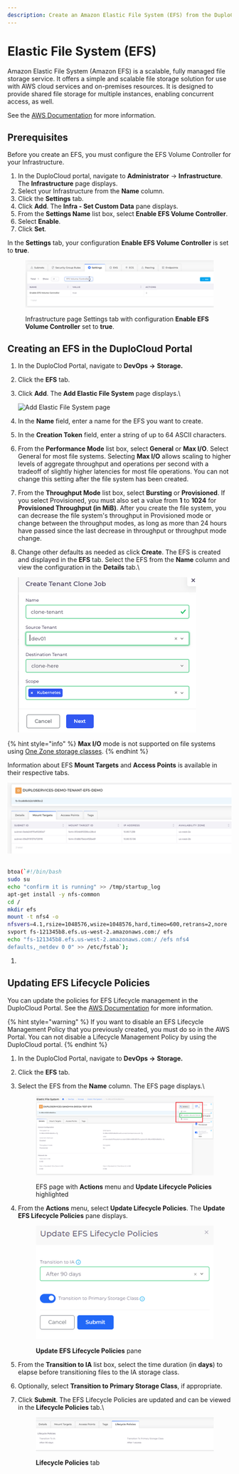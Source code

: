 ```yaml
---
description: Create an Amazon Elastic File System (EFS) from the DuploCloud Portal
---
```


# Elastic File System (EFS)

Amazon Elastic File System (Amazon EFS) is a scalable, fully managed file storage service. It offers a simple and scalable file storage solution for use with AWS cloud services and on-premises resources. It is designed to provide shared file storage for multiple instances, enabling concurrent access, as well.

See the [AWS Documentation](https://docs.aws.amazon.com/efs/latest/ug/storage-classes.html) for more information.

## Prerequisites

Before you create an EFS, you must configure the EFS Volume Controller for your Infrastructure.

1. In the DuploCloud portal, navigate to **Administrator** -> **Infrastructure**. The **Infrastructure** page displays.
2. Select your Infrastructure from the **Name** column.&#x20;
3. Click the **Settings** tab.
4. Click **Add**. The **Infra - Set Custom Data** pane displays.
5. From the **Settings Name** list box, select **Enable EFS Volume Controller**.
6. Select **Enable**.
7. Click **Set**.

In the **Settings** tab, your configuration **Enable EFS Volume Controller** is set to **true**.&#x20;

<figure><img src="../../../.gitbook/assets/EKS_VC.png" alt=""><figcaption><p>Infrastructure page Settings tab with configuration <strong>Enable EFS Volume Controller</strong> set to <strong>true</strong>.</p></figcaption></figure>

## Creating an EFS in the DuploCloud Portal

1. In the DuploClod Portal, navigate to **DevOps ->** **Storage.**
2. Click the **EFS** tab.&#x20;
3.  Click **Add**. The **Add Elastic File System** page displays.\


    ![Add Elastic File System page](<../../../.gitbook/assets/image (24) (3).png>)


4. In the **Name** field, enter a name for the EFS you want to create.
5. In the **Creation Token** field, enter a string of up to 64 ASCII characters.
6. From the **Performance Mode** list box, select **General** or **Max I/O**. Select General for most file systems. Selecting **Max I/O** allows scaling to higher levels of aggregate throughput and operations per second with a tradeoff of slightly higher latencies for most file operations. You can not change this setting after the file system has been created.&#x20;
7. From the **Throughput Mode** list box, select **Bursting** or **Provisioned**. If you select Provisioned, you must also set a value from **1** to **1024** for **Provisioned Throughput (in MiB)**. After you create the file system, you can decrease the file system's throughput in Provisioned mode or change between the throughput modes, as long as more than 24 hours have passed since the last decrease in throughput or throughput mode change.
8.  Change other defaults as needed as click **Create**. The EFS is created and displayed in the **EFS** tab. Select the EFS from the **Name** column and view the configuration in the **Details** tab.\


    ![EFS Details](<../../../.gitbook/assets/image (9) (4).png>)

{% hint style="info" %}
**Max I/O** mode is not supported on file systems using [One Zone storage classes](https://docs.aws.amazon.com/efs/latest/ug/storage-classes.html).
{% endhint %}

Information about EFS **Mount Targets** and **Access Points** is available in their respective tabs.

![Mount Target tab details](<../../../.gitbook/assets/image (8) (1).png>)

##

```bash
btoa(`#!/bin/bash
sudo su
echo "confirm it is running" >> /tmp/startup_log
apt-get install -y nfs-common
cd /
mkdir efs
mount -t nfs4 -o 
nfsvers=4.1,rsize=1048576,wsize=1048576,hard,timeo=600,retrans=2,nore
svport fs-121345b8.efs.us-west-2.amazonaws.com:/ efs
echo "fs-121345b8.efs.us-west-2.amazonaws.com:/ /efs nfs4 
defaults,_netdev 0 0" >> /etc/fstab`);
```

1.

## Updating EFS Lifecycle Policies

You can update the policies for EFS Lifecycle management in the DuploCloud Portal. See the [AWS Documentation](https://docs.aws.amazon.com/efs/latest/ug/storage-classes.html) for more information.

{% hint style="warning" %}
If you want to disable an EFS Lifecycle Management Policy that you previously created, you must do so in the AWS Portal. You can not disable a Lifecycle Management Policy by using the DuploCloud portal.
{% endhint %}

1. In the DuploClod Portal, navigate to **DevOps ->** **Storage.**
2. Click the **EFS** tab.&#x20;
3.  Select the EFS from the **Name** column. The EFS page displays.\


    <figure><img src="../../../.gitbook/assets/efs_lc1.png" alt=""><figcaption><p>EFS page with <strong>Actions</strong> menu and <strong>Update Lifecycle Policies</strong> highlighted</p></figcaption></figure>


4.  From the **Actions** menu, select **Update Lifecycle Policies**. The **Update EFS Lifecycle Policies** pane displays.

    <figure><img src="../../../.gitbook/assets/efs_lc2.png" alt=""><figcaption><p><strong>Update EFS Lifecycle Policies</strong> pane</p></figcaption></figure>
5. From the **Transition to IA** list box, select the time duration (in **days**) to elapse before transitioning files to the IA storage class.
6. Optionally, select **Transition to Primary Storage Class**, if appropriate.
7.  Click **Submit**. The EFS Lifecycle Policies are updated and can be viewed in the **Lifecycle Policies** tab.\


    <figure><img src="../../../.gitbook/assets/efs_lc3.png" alt=""><figcaption><p><strong>Lifecycle Policies</strong> tab</p></figcaption></figure>

